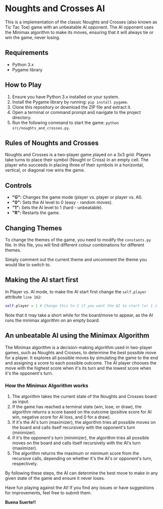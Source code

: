 # Noughts and Crosses AI

This is a implementation of the classic Noughts and Crosses (also known as Tic Tac Toe) game with an unbeatable AI opponent. The AI opponent uses the Minimax algorithm to make its moves, ensuring that it will always tie or win the game, never losing.

## Requirements

-   Python 3.x
-   Pygame library

## How to Play

1. Ensure you have Python 3.x installed on your system.
2. Install the Pygame library by running: `pip install pygame`.
3. Clone this repository or download the ZIP file and extract it.
4. Open a terminal or command prompt and navigate to the project directory.
5. Run the following command to start the game: `python src/noughts_and_crosses.py`.

## Rules of Noughts and Crosses

Noughts and Crosses is a two-player game played on a 3x3 grid. Players take turns to place their symbol (Nought or Cross) in an empty cell. The player who succeeds in placing three of their symbols in a horizontal, vertical, or diagonal row wins the game.

## Controls

-   **"G":** Changes the game mode (player vs. player or player vs. AI).
-   **"0":** Sets the AI level to 0 (easy - random moves).
-   **"1":** Sets the AI level to 1 (hard - unbeatable).
-   **"R":** Restarts the game.

## Changing Themes

To change the themes of the game, you need to modify the `constants.py` file. In this file, you will find different colour combinations for different themes.

Simply comment out the current theme and uncomment the theme you would like to switch to.

## Making the AI start first

In Player vs. AI mode, to make the AI start first change the `self.player` attribute `line 162`:

```python
self.player = 1 # Change this to 2 if you want the AI to start (or 1 if you want the human player to start)

```

Note that it may take a short while for the board/move to appear, as the AI runs the minimax algorithm on an empty board.

## An unbeatable AI using the Minimax Algorithm

The Minimax algorithm is a decision-making algorithm used in two-player games, such as Noughts and Crosses, to determine the best possible move for a player. It explores all possible moves by simulating the game to the end and assigning a score to each possible outcome. The AI player chooses the move with the highest score when it's its turn and the lowest score when it's the opponent's turn.

### How the Minimax Algorithm works

1. The algorithm takes the current state of the Noughts and Crosses board as input.
2. If the game has reached a terminal state (win, lose, or draw), the algorithm returns a score based on the outcome (positive score for AI win, negative score for AI loss, and 0 for a draw).
3. If it's the AI's turn (maximizer), the algorithm tries all possible moves on the board and calls itself recursively with the opponent's turn (minimizer).
4. If it's the opponent's turn (minimizer), the algorithm tries all possible moves on the board and calls itself recursively with the AI's turn (maximizer).
5. The algorithm returns the maximum or minimum score from the recursive calls, depending on whether it's the AI's or opponent's turn, respectively.

By following these steps, the AI can determine the best move to make in any given state of the game and ensure it never loses.

Have fun playing against the AI! If you find any issues or have suggestions for improvements, feel free to submit them.

**Buena Suerte!!**
